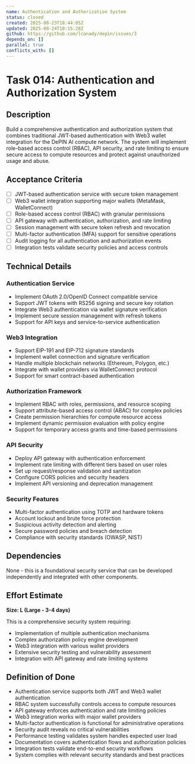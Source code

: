 ```yaml
---
name: Authentication and Authorization System
status: closed
created: 2025-08-23T18:44:05Z
updated: 2025-08-24T10:15:28Z
github: https://github.com/lcanady/depin/issues/3
depends_on: []
parallel: true
conflicts_with: []
---
```


# Task 014: Authentication and Authorization System

## Description

Build a comprehensive authentication and authorization system that combines traditional JWT-based authentication with Web3 wallet integration for the DePIN AI compute network. The system will implement role-based access control (RBAC), API security, and rate limiting to ensure secure access to compute resources and protect against unauthorized usage and abuse.

## Acceptance Criteria

- [ ] JWT-based authentication service with secure token management
- [ ] Web3 wallet integration supporting major wallets (MetaMask, WalletConnect)
- [ ] Role-based access control (RBAC) with granular permissions
- [ ] API gateway with authentication, authorization, and rate limiting
- [ ] Session management with secure token refresh and revocation
- [ ] Multi-factor authentication (MFA) support for sensitive operations
- [ ] Audit logging for all authentication and authorization events
- [ ] Integration tests validate security policies and access controls

## Technical Details

### Authentication Service
- Implement OAuth 2.0/OpenID Connect compatible service
- Support JWT tokens with RS256 signing and secure key rotation
- Integrate Web3 authentication via wallet signature verification
- Implement secure session management with refresh tokens
- Support for API keys and service-to-service authentication

### Web3 Integration
- Support EIP-191 and EIP-712 signature standards
- Implement wallet connection and signature verification
- Handle multiple blockchain networks (Ethereum, Polygon, etc.)
- Integrate with wallet providers via WalletConnect protocol
- Support for smart contract-based authentication

### Authorization Framework
- Implement RBAC with roles, permissions, and resource scoping
- Support attribute-based access control (ABAC) for complex policies
- Create permission hierarchies for compute resource access
- Implement dynamic permission evaluation with policy engine
- Support for temporary access grants and time-based permissions

### API Security
- Deploy API gateway with authentication enforcement
- Implement rate limiting with different tiers based on user roles
- Set up request/response validation and sanitization
- Configure CORS policies and security headers
- Implement API versioning and deprecation management

### Security Features
- Multi-factor authentication using TOTP and hardware tokens
- Account lockout and brute force protection
- Suspicious activity detection and alerting
- Secure password policies and breach detection
- Compliance with security standards (OWASP, NIST)

## Dependencies

None - this is a foundational security service that can be developed independently and integrated with other components.

## Effort Estimate

**Size: L (Large - 3-4 days)**

This is a comprehensive security system requiring:
- Implementation of multiple authentication mechanisms
- Complex authorization policy engine development
- Web3 integration with various wallet providers
- Extensive security testing and vulnerability assessment
- Integration with API gateway and rate limiting systems

## Definition of Done

- Authentication service supports both JWT and Web3 wallet authentication
- RBAC system successfully controls access to compute resources
- API gateway enforces authentication and rate limiting policies
- Web3 integration works with major wallet providers
- Multi-factor authentication is functional for administrative operations
- Security audit reveals no critical vulnerabilities
- Performance testing validates system handles expected user load
- Documentation covers authentication flows and authorization policies
- Integration tests validate end-to-end security workflows
- System complies with relevant security standards and best practices
